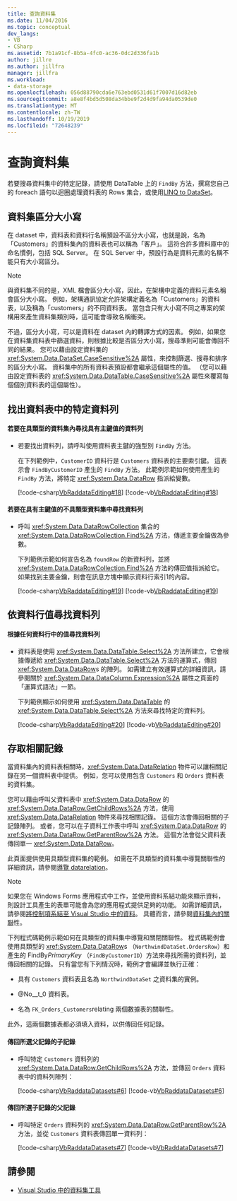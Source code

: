 ```yaml
---
title: 查詢資料集
ms.date: 11/04/2016
ms.topic: conceptual
dev_langs:
- VB
- CSharp
ms.assetid: 7b1a91cf-8b5a-4fc0-ac36-0dc2d336fa1b
author: jillre
ms.author: jillfra
manager: jillfra
ms.workload:
- data-storage
ms.openlocfilehash: 056d88790cda6e763ebd0531d61f7007d16d82eb
ms.sourcegitcommit: a8e8f4bd5d508da34bbe9f2d4d9fa94da0539de0
ms.translationtype: MT
ms.contentlocale: zh-TW
ms.lasthandoff: 10/19/2019
ms.locfileid: "72648239"
---
```

# <a name="query-datasets"></a>查詢資料集
若要搜尋資料集中的特定記錄，請使用 DataTable 上的 `FindBy` 方法，撰寫您自己的 foreach 語句以迴圈處理資料表的 Rows 集合，或使用[LINQ to DataSet](/dotnet/framework/data/adonet/linq-to-dataset)。

## <a name="dataset-case-sensitivity"></a>資料集區分大小寫
在 dataset 中，資料表和資料行名稱預設不區分大小寫，也就是說，名為「Customers」的資料集內的資料表也可以稱為「客戶」。 這符合許多資料庫中的命名慣例，包括 SQL Server。 在 SQL Server 中，預設行為是資料元素的名稱不能只有大小寫區分。

> [!NOTE]
> 與資料集不同的是，XML 檔會區分大小寫，因此，在架構中定義的資料元素名稱會區分大小寫。 例如，架構通訊協定允許架構定義名為「Customers」的資料表，以及稱為「customers」的不同資料表。 當包含只有大小寫不同之專案的架構用來產生資料集類別時，這可能會導致名稱衝突。

不過，區分大小寫，可以是資料在 dataset 內的轉譯方式的因素。 例如，如果您在資料集資料表中篩選資料，則根據比較是否區分大小寫，搜尋準則可能會傳回不同的結果。 您可以藉由設定資料集的 <xref:System.Data.DataSet.CaseSensitive%2A> 屬性，來控制篩選、搜尋和排序的區分大小寫。 資料集中的所有資料表預設都會繼承這個屬性的值。 （您可以藉由設定資料表的 <xref:System.Data.DataTable.CaseSensitive%2A> 屬性來覆寫每個個別資料表的這個屬性）。

## <a name="locate-a-specific-row-in-a-data-table"></a>找出資料表中的特定資料列

#### <a name="to-find-a-row-in-a-typed-dataset-with-a-primary-key-value"></a>若要在具類型的資料集內尋找具有主鍵值的資料列

- 若要找出資料列，請呼叫使用資料表主鍵的強型別 `FindBy` 方法。

     在下列範例中，`CustomerID` 資料行是 `Customers` 資料表的主要索引鍵。 這表示會 `FindByCustomerID` 產生的 `FindBy` 方法。 此範例示範如何使用產生的 `FindBy` 方法，將特定 <xref:System.Data.DataRow> 指派給變數。

     [!code-csharp[VbRaddataEditing#18](../data-tools/codesnippet/CSharp/query-datasets_1.cs)]
     [!code-vb[VbRaddataEditing#18](../data-tools/codesnippet/VisualBasic/query-datasets_1.vb)]

#### <a name="to-find-a-row-in-an-untyped-dataset-with-a-primary-key-value"></a>若要在具有主鍵值的不具類型資料集中尋找資料列

- 呼叫 <xref:System.Data.DataRowCollection> 集合的 <xref:System.Data.DataRowCollection.Find%2A> 方法，傳遞主要金鑰做為參數。

     下列範例示範如何宣告名為 `foundRow` 的新資料列，並將 <xref:System.Data.DataRowCollection.Find%2A> 方法的傳回值指派給它。 如果找到主要金鑰，則會在訊息方塊中顯示資料行索引1的內容。

     [!code-csharp[VbRaddataEditing#19](../data-tools/codesnippet/CSharp/query-datasets_2.cs)]
     [!code-vb[VbRaddataEditing#19](../data-tools/codesnippet/VisualBasic/query-datasets_2.vb)]

## <a name="find-rows-by-column-values"></a>依資料行值尋找資料列

#### <a name="to-find-rows-based-on-the-values-in-any-column"></a>根據任何資料行中的值尋找資料列

- 資料表是使用 <xref:System.Data.DataTable.Select%2A> 方法所建立，它會根據傳遞給 <xref:System.Data.DataTable.Select%2A> 方法的運算式，傳回 <xref:System.Data.DataRow>s 的陣列。 如需建立有效運算式的詳細資訊，請參閱關於 <xref:System.Data.DataColumn.Expression%2A> 屬性之頁面的「運算式語法」一節。

     下列範例顯示如何使用 <xref:System.Data.DataTable> 的 <xref:System.Data.DataTable.Select%2A> 方法來尋找特定的資料列。

     [!code-csharp[VbRaddataEditing#20](../data-tools/codesnippet/CSharp/query-datasets_3.cs)]
     [!code-vb[VbRaddataEditing#20](../data-tools/codesnippet/VisualBasic/query-datasets_3.vb)]

## <a name="access-related-records"></a>存取相關記錄
當資料集內的資料表相關時，<xref:System.Data.DataRelation> 物件可以讓相關記錄在另一個資料表中提供。 例如，您可以使用包含 `Customers` 和 `Orders` 資料表的資料集。

您可以藉由呼叫父資料表中 <xref:System.Data.DataRow> 的 <xref:System.Data.DataRow.GetChildRows%2A> 方法，使用 <xref:System.Data.DataRelation> 物件來尋找相關記錄。 這個方法會傳回相關的子記錄陣列。 或者，您可以在子資料工作表中呼叫 <xref:System.Data.DataRow> 的 <xref:System.Data.DataRow.GetParentRow%2A> 方法。 這個方法會從父資料表傳回單一 <xref:System.Data.DataRow>。

此頁面提供使用具類型資料集的範例。 如需在不具類型的資料集中導覽關聯性的詳細資訊，請參閱[導覽 datarelation](/dotnet/framework/data/adonet/dataset-datatable-dataview/navigating-datarelations)。

> [!NOTE]
> 如果您在 Windows Forms 應用程式中工作，並使用資料系結功能來顯示資料，則設計工具產生的表單可能會為您的應用程式提供足夠的功能。 如需詳細資訊，請參閱[將控制項系結至 Visual Studio 中的資料](../data-tools/bind-controls-to-data-in-visual-studio.md)。 具體而言，請參閱[資料集內的關聯](relationships-in-datasets.md)性。

下列程式碼範例示範如何在具類型的資料集中導覽和關閉關聯性。 程式碼範例會使用具類型的 <xref:System.Data.DataRow>s （`NorthwindDataSet.OrdersRow`）和產生的 FindBy*PrimaryKey* （`FindByCustomerID`）方法來尋找所需的資料列，並傳回相關的記錄。 只有當您有下列情況時，範例才會編譯並執行正確：

- 具有 `Customers` 資料表且名為 `NorthwindDataSet` 之資料集的實例。

- @No__t_0 資料表。

- 名為 `FK_Orders_Customers`relating 兩個數據表的關聯性。

此外，這兩個數據表都必須填入資料，以供傳回任何記錄。

#### <a name="to-return-the-child-records-of-a-selected-parent-record"></a>傳回所選父記錄的子記錄

- 呼叫特定 `Customers` 資料列的 <xref:System.Data.DataRow.GetChildRows%2A> 方法，並傳回 `Orders` 資料表中的資料列陣列：

     [!code-csharp[VbRaddataDatasets#6](../data-tools/codesnippet/CSharp/query-datasets_4.cs)]
     [!code-vb[VbRaddataDatasets#6](../data-tools/codesnippet/VisualBasic/query-datasets_4.vb)]

#### <a name="to-return-the-parent-record-of-a-selected-child-record"></a>傳回所選子記錄的父記錄

- 呼叫特定 `Orders` 資料列的 <xref:System.Data.DataRow.GetParentRow%2A> 方法，並從 `Customers` 資料表傳回單一資料列：

     [!code-csharp[VbRaddataDatasets#7](../data-tools/codesnippet/CSharp/query-datasets_5.cs)]
     [!code-vb[VbRaddataDatasets#7](../data-tools/codesnippet/VisualBasic/query-datasets_5.vb)]

## <a name="see-also"></a>請參閱

- [Visual Studio 中的資料集工具](../data-tools/dataset-tools-in-visual-studio.md)
